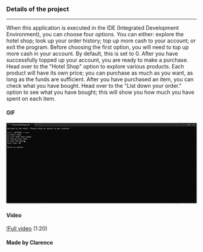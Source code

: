 ### Details of the project
---
When this application is executed in the IDE (Integrated Development Environment), you can choose four options. You can either: explore the hotel shop; look up your order history; top up more cash to your account; or exit the program. Before choosing the first option, you will need to top up more cash in your account. By default, this is set to 0. After you have successfully topped up your account, you are ready to make a purchase. Head over to the "Hotel Shop" option to explore various products. Each product will have its own price; you can purchase as much as you want, as long as the funds are sufficient. After you have purchased an item, you can check what you have bought. Head over to the "List down your order." option to see what you have bought; this will show you how much you have spent on each item.


#### GIF
![Watch the video](https://raw.githubusercontent.com/PositionV2024/Hotel_app/main/ezgif.com-effects.gif)
#### Video
[!Full video](https://youtu.be/_vXoWpodXsI) (1:20)
#### Made by Clarence
